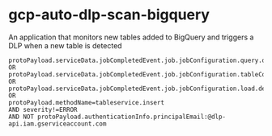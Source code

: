 # gcp-auto-dlp-scan-bigquery
An application that monitors new tables added to BigQuery and triggers a DLP when a new table is detected

```
protoPayload.serviceData.jobCompletedEvent.job.jobConfiguration.query.destinationTable:* OR
protoPayload.serviceData.jobCompletedEvent.job.jobConfiguration.tableCopy.destinationTable:* OR
protoPayload.serviceData.jobCompletedEvent.job.jobConfiguration.load.destinationTable:* OR
protoPayload.methodName=tableservice.insert 
AND severity!=ERROR 
AND NOT protoPayload.authenticationInfo.principalEmail:@dlp-api.iam.gserviceaccount.com
```
